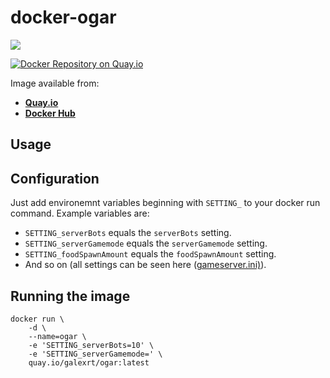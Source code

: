 # docker-ogar

[![](https://images.microbadger.com/badges/image/galexrt/ogar.svg)](https://microbadger.com/images/galexrt/ogar "Get your own image badge on microbadger.com")

[![Docker Repository on Quay.io](https://quay.io/repository/galexrt/ogar/status "Docker Repository on Quay.io")](https://quay.io/repository/ogar/zulip)

Image available from:
* [**Quay.io**](https://quay.io/repository/galexrt/ogar)
* [**Docker Hub**](https://hub.docker.com/r/galexrt/ogar)

## Usage
## Configuration
Just add environemnt variables beginning with `SETTING_` to your docker run command.
Example variables are:
* `SETTING_serverBots` equals the `serverBots` setting.
* `SETTING_serverGamemode` equals the `serverGamemode` setting.
* `SETTING_foodSpawnAmount` equals the `foodSpawnAmount` setting.
* And so on (all settings can be seen here ([gameserver.ini)](https://github.com/OgarProject/Ogar/blob/master/src/gameserver.ini)).

## Running the image
```
docker run \
    -d \
    --name=ogar \
    -e 'SETTING_serverBots=10' \
    -e 'SETTING_serverGamemode=' \
    quay.io/galexrt/ogar:latest
```
